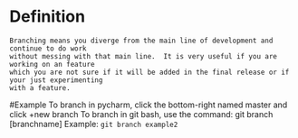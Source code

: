 # Definition
    Branching means you diverge from the main line of development and continue to do work 
    without messing with that main line.  It is very useful if you are working on an feature
    which you are not sure if it will be added in the final release or if your just experimenting
    with a feature.



#Example
    To branch in pycharm, click the bottom-right named master and click +new branch
    To branch in git bash, use the command: git branch [branchname]
   Example: `git branch example2`
    